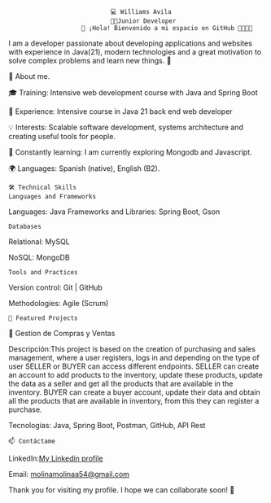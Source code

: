 								💻 Williams Avila
								👨‍💻Junior Developer
						👋 ¡Hola! Bienvenido a mi espacio en GitHub 👨‍💻👩‍💻

I am a developer passionate about developing applications and websites with experience in Java(21), modern technologies and a great motivation to solve complex problems and learn new things. 🚀

🌟 About me.

🎓 Training: Intensive web development course with Java and Spring Boot

💼 Experience: Intensive course in Java 21 back end web developer

💡 Interests: Scalable software development, systems architecture and creating useful tools for people.

🌱 Constantly learning: I am currently exploring Mongodb and Javascript.

🌍 Languages: Spanish (native), English (B2).


	🛠️ Technical Skills
	Languages ​​and Frameworks

Languages: Java 
Frameworks and Libraries: Spring Boot, Gson

	Databases
 
Relational: MySQL

NoSQL: MongoDB 

	Tools and Practices

Version control: Git | GitHub

Methodologies: Agile (Scrum)

	📂 Featured Projects
🔹 Gestion de Compras y Ventas

Descripción:This project is based on the creation of purchasing and sales management, where a user registers, logs in and depending on the type of user SELLER or BUYER can access different endpoints. SELLER can create an account to add products to the inventory, update these products, update the data as a seller and get all the products that are available in the inventory. BUYER can create a buyer account, update their data and obtain all the products that are available in inventory, from this they can register a purchase. 

Tecnologías: Java, Spring Boot, Postman, GitHub, API Rest

	📫 Contáctame

LinkedIn:[My Linkedin profile](https://www.linkedin.com/in/williams-avila-juniorbackend-developer/)

Email: [molinamolinaa54@gmail.com](molinamolinaa54@gmail.com)


Thank you for visiting my profile. I hope we can collaborate soon! 🌟 

